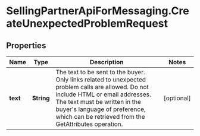 # SellingPartnerApiForMessaging.CreateUnexpectedProblemRequest

## Properties
Name | Type | Description | Notes
------------ | ------------- | ------------- | -------------
**text** | **String** | The text to be sent to the buyer. Only links related to unexpected problem calls are allowed. Do not include HTML or email addresses. The text must be written in the buyer's language of preference, which can be retrieved from the GetAttributes operation. | [optional] 


